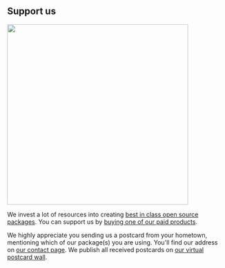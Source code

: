 

## Support us

[<img src="https://github-ads.s3.eu-central-1.amazonaws.com/laravel-context-demo.jpg?t=1" width="419px" />](https://spatie.be/github-ad-click/laravel-context-demo)

We invest a lot of resources into creating [best in class open source packages](https://spatie.be/open-source). You can support us by [buying one of our paid products](https://spatie.be/open-source/support-us).

We highly appreciate you sending us a postcard from your hometown, mentioning which of our package(s) you are using. You'll find our address on [our contact page](https://spatie.be/about-us). We publish all received postcards on [our virtual postcard wall](https://spatie.be/open-source/postcards).
